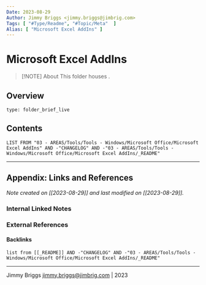 ```yaml
---
Date: 2023-08-29
Author: Jimmy Briggs <jimmy.briggs@jimbrig.com>
Tags: [ "#Type/Readme", "#Topic/Meta"  ]
Alias: [ "Microsoft Excel AddIns" ]
---
```


# Microsoft Excel AddIns

> [!NOTE] About
> This folder houses .

## Overview


```ccard
type: folder_brief_live
```
 

## Contents

```dataview
LIST FROM "03 - AREAS/Tools/Tools - Windows/Microsoft Office/Microsoft Excel AddIns" AND -"CHANGELOG" AND -"03 - AREAS/Tools/Tools - Windows/Microsoft Office/Microsoft Excel AddIns/_README"
```

***

## Appendix: Links and References

*Note created on [[2023-08-29]] and last modified on [[2023-08-29]].*

### Internal Linked Notes

### External References

#### Backlinks

```dataview
list from [[_README]] AND -"CHANGELOG" AND -"03 - AREAS/Tools/Tools - Windows/Microsoft Office/Microsoft Excel AddIns/_README"
```


***

Jimmy Briggs <jimmy.briggs@jimbrig.com> | 2023
